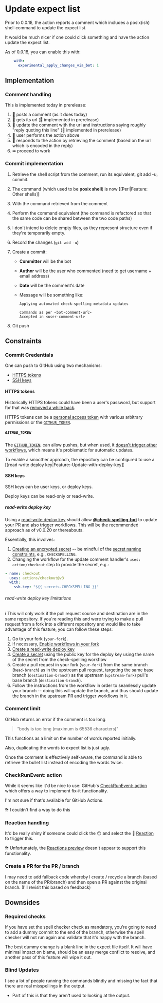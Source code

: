 # Update expect list

Prior to 0.0.18, the action reports a comment which includes a posix(ish) shell command to update the expect list.

It would be much nicer if one could click something and have the action update the expect list.

As of 0.0.18, you can enable this with:

```yaml
    with:
      experimental_apply_changes_via_bot: 1
```

## Implementation

### Comment handling

This is implemented today in prerelease:

1. 🤖 posts a comment (as it does today)
1. 🤖 gets its url (🌟 implemented in prerelease)
1. 🤖 update the comment with the url and instructions saying roughly "reply quoting this line"  (🌟 implemented in prerelease)
1. 🤺 user performs the action above
1. 🤖 responds to the action by retrieving the comment (based on the url which is encoded in the reply)
1. ➡ proceed to work

### Commit implementation

1. Retrieve the shell script from the comment, run its equivalent, git add -u, commit.
1. The command (which used to be **posix shell**) is now [[Perl|Feature: Other shells]]
1. With the command retrieved from the comment
1. Perform the command equivalent (the command is refactored so that the same code can be shared between the two code paths)
1. I don't intend to delete empty files, as they represent structure even if they're temporarily empty.
1. Record the changes (`git add -u`)
1. Create a commit:

   * **Committer** will be the bot
   * **Author** will be the user who commented (need to get username + email address)
   * **Date** will be the comment's date
   * Message will be something like:

     ```
     Applying automated check-spelling metadata updates

     Commands as per <bot-comment-url>
     Accepted in <user-comment-url>
     ```

1. Git push

## Constraints

### Commit Credentials

One can push to GitHub using two mechanisms:
* [HTTPS tokens](#https-tokens)
* [SSH keys](#ssh-keys)

#### HTTPS tokens
Historically HTTPS tokens could have been a user's password, but support for that was [removed a while back](https://github.blog/2020-12-15-token-authentication-requirements-for-git-operations/).

HTTPS tokens can be a [personal access token](https://docs.github.com/en/authentication/keeping-your-account-and-data-secure/creating-a-personal-access-token) with various arbitrary permissions or the [`GITHUB_TOKEN`](#github_token).

##### `GITHUB_TOKEN`
The [`GITHUB_TOKEN`](https://docs.github.com/en/actions/security-guides/automatic-token-authentication). can allow pushes, but when used, it [doesn't trigger other workflows](https://docs.github.com/en/actions/security-guides/automatic-token-authentication#using-the-github_token-in-a-workflow), which means it's problematic for automatic updates.

To enable a smoother approach, the repository can be configured to use a [[read-write deploy key|Feature:-Update-with-deploy-key]]

#### SSH keys
SSH keys can be user keys, or deploy keys.

Deploy keys can be read-only or read-write.

##### read-write deploy key
Using a [read-write deploy key](https://docs.github.com/en/developers/overview/managing-deploy-keys#setup-2) should allow [**@check-spelling-bot**](https://github.com/check-spelling-bot) to update your PR and also trigger workflows. This will be the recommended approach as of v0.0.20 or thereabouts.

Essentially, this involves:
1. [Creating an encrypted secret](https://docs.github.com/en/actions/security-guides/encrypted-secrets#creating-encrypted-secrets-for-a-repository) -- be mindful of the [secret naming constraints](https://docs.github.com/en/actions/security-guides/encrypted-secrets#naming-your-secrets), e.g., `CHECKSPELLING`.
2. Changing the workflow for the update comment handler's `uses: action/checkout` step to provide the secret, e.g.:

```yaml
- name: checkout
  uses: actions/checkout@v3
  with:
    ssh-key: "${{ secrets.CHECKSPELLING }}"
```

###### read-write deploy key limitations
ℹ️ This will only work if the pull request source and destination are in the same repository.
If you're reading this and were trying to make a pull request from a fork into a different repository and would like to take advantage of this feature, you can follow these steps:

1. Go to your fork (`your-fork`).
2. If necessary, [Enable workflows in your fork](https://github.com/github/docs/issues/15761)
2. [Create a read-write deploy key](https://docs.github.com/en/developers/overview/managing-deploy-keys#deploy-keys)
3. [Create a secret](https://docs.github.com/en/actions/security-guides/encrypted-secrets#creating-encrypted-secrets-for-a-repository) using the public key for the deploy key using the name of the secret from the check-spelling workflow
4. Create a pull request in your fork (`your-fork`) from the same branch (`head-branch`) as in the upstream pull request, targeting the same base branch (`destination-branch`) as the upstream (`upstream-fork`) pull's base branch (`destination-branch`).
5. Follow the instructions from the workflow in order to seamlessly update your branch -- doing this will update the branch, and thus should update the branch in the upstream PR and trigger workflows in it.

### Comment limit

GitHub returns an error if the comment is too long:
> "body is too long (maximum is 65536 characters)"

This functions as a limit on the number of words reported initially.

Also, duplicating the words to expect list is just ugly.

Once the comment is effectively self-aware, the command is able to retrieve the bullet list instead of encoding the words twice.

### CheckRunEvent: action

While it seems like it'd be nice to use:
GitHub's [CheckRunEvent: action](https://developer.github.com/v3/activity/events/types/#checkrunevent-api-payload)
which offers a way to implement fix-it functionality.

I'm not sure if that's available for GitHub Actions.

⛈ I couldn't find a way to do this

### Reaction handling

It'd be really shiny if someone could click the 😶 and select the 🚀 [Reaction](https://developer.github.com/v3/reactions/) to trigger this.

⛈ Unfortunately, the [Reactions preview](https://developer.github.com/changes/2016-05-12-reactions-api-preview) doesn't appear to support this functionality.

### Create a PR for the PR / branch

I may need to add fallback code whereby I create / recycle a branch (based on the name of the PR/branch) and then open a PR against the original branch. (I'll revisit this based on feedback)

## Downsides

### Required checks
If you have set the spell checker check as mandatory, you're going to need to add a dummy commit to the end of the branch, otherwise the spell checker will not run again and validate that it's happy with the branch.

The best dummy change is a blank line in the expect file itself. It will have minimal impact on blame, should be an easy merge conflict to resolve, and another pass of this feature will wipe it out.

### Blind Updates
I see a lot of people running the commands blindly and missing the fact that there are real misspellings in the output.

* Part of this is that they aren't used to looking at the output.


